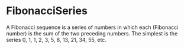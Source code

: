 # FibonacciSeries

A Fibonacci sequence is a series of numbers in which each (Fibonacci number) is the sum of the two preceding numbers.
The simplest is the series 0, 1, 1, 2, 3, 5, 8, 13, 21, 34, 55, etc.